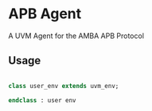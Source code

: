 # APB Agent

A UVM Agent for the AMBA APB Protocol

## Usage

```SystemVerilog

class user_env extends uvm_env;

endclass : user env

```
